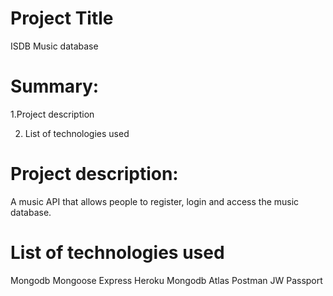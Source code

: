 # Project Title
ISDB Music database

# Summary:
1.Project description

2. List of technologies used

# Project description: 
A music API that allows people to register, login and access the music database.

# List of technologies used
Mongodb
Mongoose
Express
Heroku
Mongodb Atlas
Postman
JW Passport 
